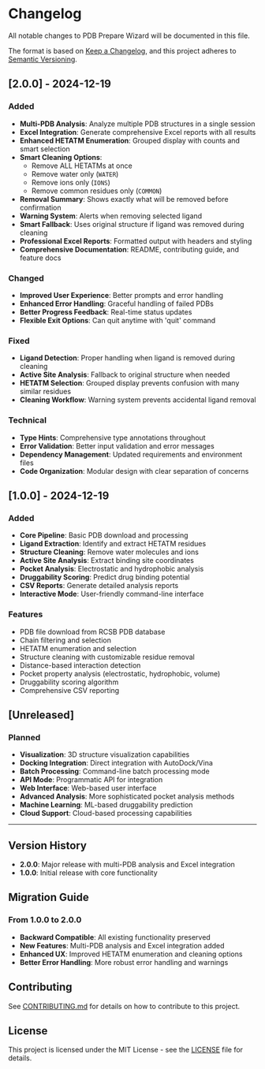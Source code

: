 # Changelog

All notable changes to PDB Prepare Wizard will be documented in this file.

The format is based on [Keep a Changelog](https://keepachangelog.com/en/1.0.0/),
and this project adheres to [Semantic Versioning](https://semver.org/spec/v2.0.0.html).

## [2.0.0] - 2024-12-19

### Added
- **Multi-PDB Analysis**: Analyze multiple PDB structures in a single session
- **Excel Integration**: Generate comprehensive Excel reports with all results
- **Enhanced HETATM Enumeration**: Grouped display with counts and smart selection
- **Smart Cleaning Options**: 
  - Remove ALL HETATMs at once
  - Remove water only (`WATER`)
  - Remove ions only (`IONS`)
  - Remove common residues only (`COMMON`)
- **Removal Summary**: Shows exactly what will be removed before confirmation
- **Warning System**: Alerts when removing selected ligand
- **Smart Fallback**: Uses original structure if ligand was removed during cleaning
- **Professional Excel Reports**: Formatted output with headers and styling
- **Comprehensive Documentation**: README, contributing guide, and feature docs

### Changed
- **Improved User Experience**: Better prompts and error handling
- **Enhanced Error Handling**: Graceful handling of failed PDBs
- **Better Progress Feedback**: Real-time status updates
- **Flexible Exit Options**: Can quit anytime with 'quit' command

### Fixed
- **Ligand Detection**: Proper handling when ligand is removed during cleaning
- **Active Site Analysis**: Fallback to original structure when needed
- **HETATM Selection**: Grouped display prevents confusion with many similar residues
- **Cleaning Workflow**: Warning system prevents accidental ligand removal

### Technical
- **Type Hints**: Comprehensive type annotations throughout
- **Error Validation**: Better input validation and error messages
- **Dependency Management**: Updated requirements and environment files
- **Code Organization**: Modular design with clear separation of concerns

## [1.0.0] - 2024-12-19

### Added
- **Core Pipeline**: Basic PDB download and processing
- **Ligand Extraction**: Identify and extract HETATM residues
- **Structure Cleaning**: Remove water molecules and ions
- **Active Site Analysis**: Extract binding site coordinates
- **Pocket Analysis**: Electrostatic and hydrophobic analysis
- **Druggability Scoring**: Predict drug binding potential
- **CSV Reports**: Generate detailed analysis reports
- **Interactive Mode**: User-friendly command-line interface

### Features
- PDB file download from RCSB PDB database
- Chain filtering and selection
- HETATM enumeration and selection
- Structure cleaning with customizable residue removal
- Distance-based interaction detection
- Pocket property analysis (electrostatic, hydrophobic, volume)
- Druggability scoring algorithm
- Comprehensive CSV reporting

## [Unreleased]

### Planned
- **Visualization**: 3D structure visualization capabilities
- **Docking Integration**: Direct integration with AutoDock/Vina
- **Batch Processing**: Command-line batch processing mode
- **API Mode**: Programmatic API for integration
- **Web Interface**: Web-based user interface
- **Advanced Analysis**: More sophisticated pocket analysis methods
- **Machine Learning**: ML-based druggability prediction
- **Cloud Support**: Cloud-based processing capabilities

---

## Version History

- **2.0.0**: Major release with multi-PDB analysis and Excel integration
- **1.0.0**: Initial release with core functionality

## Migration Guide

### From 1.0.0 to 2.0.0
- **Backward Compatible**: All existing functionality preserved
- **New Features**: Multi-PDB analysis and Excel integration added
- **Enhanced UX**: Improved HETATM enumeration and cleaning options
- **Better Error Handling**: More robust error handling and warnings

## Contributing

See [CONTRIBUTING.md](CONTRIBUTING.md) for details on how to contribute to this project.

## License

This project is licensed under the MIT License - see the [LICENSE](LICENSE) file for details. 